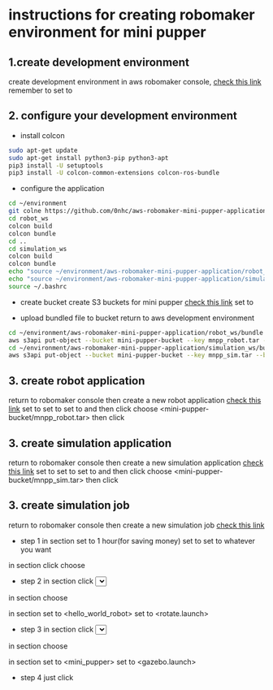 # instructions for creating robomaker environment for mini pupper
## 1.create development environment
create development environment in aws robomaker console,
[check this link](https://ap-northeast-1.console.aws.amazon.com/robomaker/home?region=ap-northeast-1#ides/new)
remember to set <pre-installed robot software suite> to <Melodic>

## 2. configure your development environment
* install colcon
```sh
sudo apt-get update
sudo apt-get install python3-pip python3-apt
pip3 install -U setuptools
pip3 install -U colcon-common-extensions colcon-ros-bundle
```

* configure the application
```sh
cd ~/environment
git colne https://github.com/0nhc/aws-robomaker-mini-pupper-application.git
cd robot_ws
colcon build
colcon bundle
cd ..
cd simulation_ws
colcon build
colcon bundle
echo "source ~/environment/aws-robomaker-mini-pupper-application/robot_ws/install/setup.bash" >> ~/.bashrc
echo "source ~/environment/aws-robomaker-mini-pupper-application/simulation_ws/install/setup.bash" >> ~/.bashrc
source ~/.bashrc
```

* create bucket
create S3 buckets for mini pupper
[check this link](https://s3.console.aws.amazon.com/s3/bucket/create?region=ap-northeast-1)
set <bucket name> to <mini-pupper-bucket>

* upload bundled file to bucket
return to aws development environment
```sh
cd ~/environment/aws-robomaker-mini-pupper-application/robot_ws/bundle
aws s3api put-object --bucket mini-pupper-bucket --key mnpp_robot.tar --body output.tar
cd ~/environment/aws-robomaker-mini-pupper-application/simulation_ws/bundle
aws s3api put-object --bucket mini-pupper-bucket --key mnpp_sim.tar --body output.tar
```

## 3. create robot application
return to robomaker console
then create a new robot application
[check this link](https://ap-northeast-1.console.aws.amazon.com/robomaker/home?region=ap-northeast-1#robotApplications/new)
set <name> to <mini-pupper-robot>
set <robot software suite> to <Melodic>
set <application> to <provide a colcon-bundled source file>
and then click <browse S3>
choose <mini-pupper-bucket/mnpp_robot.tar>
then click <create>

## 3. create simulation application
return to robomaker console
then create a new simulation application
[check this link](https://ap-northeast-1.console.aws.amazon.com/robomaker/home?region=ap-northeast-1#robotApplications/new)
set <name> to <mini-pupper-simulation>
set <robot software suite> to <Melodic>
set <application> to <provide a colcon-bundled source file>
and then click <browse S3>
choose <mini-pupper-bucket/mnpp_sim.tar>
then click <create>

## 3. create simulation job
return to robomaker console
then create a new simulation job
[check this link](https://ap-northeast-1.console.aws.amazon.com/robomaker/home?region=ap-northeast-1#simulationJobs/new)
* step 1
in section <Simulation job details>
set <simulation job duration> to 1 hour(for saving money)
set <robot software suite> to <Melodic>
set <IAM role> to whatever you want

in section <simulation job output>
click <browse S3>
choose <mini-pupper-bucket>

* step 2
in section <choose method>
click <select existing application>

in section <robot application>
choose <mini-pupper-robot>

in section <Robot application configuration>
set <launch package name> to <hello_world_robot>
set <launch file> to <rotate.launch>

* step 3
in section <choose method>
click <select existing application>

in section <robot application>
choose <mini-pupper-simulation>

in section <Robot application configuration>
set <launch package name> to <mini_pupper>
set <launch file> to <gazebo.launch>

* step 4
just click <create>
